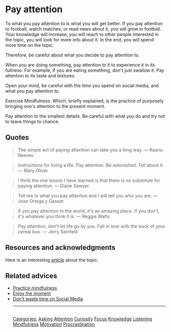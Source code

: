 # Pay attention

To what you pay attention to is what you will get better. If you pay attention to football, watch matches, or read news about it, you will grow in football. Your knowledge will increase, you will reach to other people interested in the topic, you will look for more info about it. In the end, you will spend more time on the topic.

Therefore, be careful about what you decide to pay attention to.

When you are doing something, pay attention to it to experience it in its fullness. For example, if you are eating something, don't just swallow it. Pay attention to its taste and textures.

Open your mind, be careful with the time you spend on social media, and what you pay attention to.

Exercise Mindfulness. Which, briefly explained, is the practice of purposely bringing one's attention to the present moment.

Pay attention to the smallest details. Be careful with what you do and try not to leave things to chance.

## Quotes

> The simple act of paying attention can take you a long way. ― Keanu Reeves

> Instructions for living a life. Pay attention. Be astonished. Tell about it. ― Mary Oliver

> I think the one lesson I have learned is that there is no substitute for paying attention. ― Diane Sawyer

> Tell me to what you pay attention and I will tell you who you are. ― Jose Ortega y Gasset

> If you pay attention to the world, it's an amazing place. If you don't, it's whatever you think it is. ― Reggie Watts

> Pay attention, don't let life go by you. Fall in love with the back of your cereal box. ― Jerry Seinfeld

## Resources and acknowledgments

Here is an interesting [article](https://mythirdbrain.substack.com/p/how-i-spend-my-attention) about the topic.

## Related advices

- [Practice mindfulness](Practice%20mindfulness/index.md)
- [Enjoy the moment](Enjoy%20the%20moment/index.md)
- [Don't waste time on Social Media](Don't%20waste%20time%20on%20Social%20Media/index.md)<hr/><br/>[Categories:](Categories/index.md) [Asking](Categories/Asking.md) [Attention](Categories/Attention.md) [Curiosity](Categories/Curiosity.md) [Focus](Categories/Focus.md) [Knowledge](Categories/Knowledge.md) [Listening](Categories/Listening.md) [Mindfulness](Categories/Mindfulness.md) [Motivation](Categories/Motivation.md) [Procrastination](Categories/Procrastination.md)